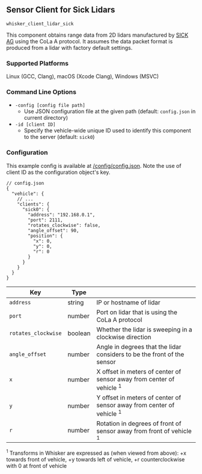 ## Sensor Client for Sick Lidars

`whisker_client_lidar_sick`

This component obtains range data from 2D lidars manufactured by [SICK AG](https://www.sick.com) using the CoLa A protocol.  It assumes the data packet format is produced from a lidar with factory default settings.

### Supported Platforms

Linux (GCC, Clang), macOS (Xcode Clang), Windows (MSVC)

### Command Line Options

- `-config [config file path]`
  - Use JSON configuration file at the given path (default: `config.json` in current directory)
- `-id [client ID]`
  - Specify the vehicle-wide unique ID used to identify this component to the server (default: `sick0`)

### Configuration

This example config is available at [/config/config.json](../../../config/config.json).  Note the use of client ID as the configuration object's key.

```json5
// config.json
{
  "vehicle": {
    // ...
    "clients": {
      "sick0": {
        "address": "192.168.0.1",
        "port": 2111,
        "rotates_clockwise": false,
        "angle_offset": 90,
        "position": {
          "x": 0,
          "y": 0,
          "r": 0
        }
      }
    }
  }
}
```

| Key                 | Type    |                                                                                 |
|---------------------|---------|---------------------------------------------------------------------------------|
| `address`           | string  | IP or hostname of lidar                                                         |
| `port`              | number  | Port on lidar that is using the CoLa A protocol                                 |
| `rotates_clockwise` | boolean | Whether the lidar is sweeping in a clockwise direction                          |
| `angle_offset`      | number  | Angle in degrees that the lidar considers to be the front of the sensor         |
| `x`                 | number  | X offset in meters of center of sensor away from center of vehicle <sup>1</sup> |
| `y`                 | number  | Y offset in meters of center of sensor away from center of vehicle <sup>1</sup> |
| `r`                 | number  | Rotation in degrees of front of sensor away from front of vehicle <sup>1</sup>  |

<sup>1</sup> Transforms in Whisker are expressed as (when viewed from above): +x towards front of vehicle, +y towards left of vehicle, +r counterclockwise with 0 at front of vehicle
